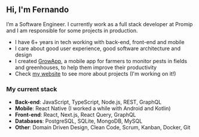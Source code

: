 ## Hi, I'm Fernando

I’m a Software Engineer. I currently work as a full stack developer at Promip and I am responsible for some projects in production.

- I have 6+ years in tech working with back-end, front-end and mobile
- I care about good user experience, good software architecture and design
- I created [GrowApp](https://play.google.com/store/apps/details?id=br.com.bison.abacate "GrowApp's Play Store page"), a mobile app for farmers to monitor pests in fields and greenhouses, to help them improve their productivity
- Check [my website](https://fzabin.github.io/ "Fernando Zabin's website") to see more about projects (I'm working on it!)

### My current stack

- **Back-end**: JavaScript, TypeScript, Node.js, REST, GraphQL
- **Mobile**: React Native (I worked a while with Android and Kotlin)
- **Front-end**: React, Next.js, React Query, GraphQL
- **Databases**: PostgreSQL, SQLite, MongoDB, MySQL
- **Other**: Domain Driven Design, Clean Code, Scrum, Kanban, Docker, Git
